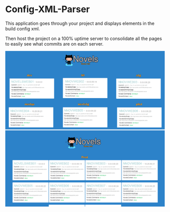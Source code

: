 # Config-XML-Parser
This application goes through your project and displays elements in the build config xml.

Then host the project on a 100% uptime server to consolidate all the pages to easily see what commits are
on each server.

![Picture](https://github.com/codeNovels/Config-XML-Parser/blob/master/qaserverlist.PNG)
![Picture](https://github.com/codeNovels/Config-XML-Parser/blob/master/novelsserverlist.PNG)

